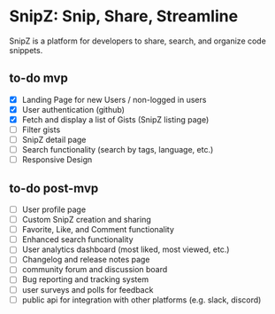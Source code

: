 # SnipZ: Snip, Share, Streamline

SnipZ is a platform for developers to share, search, and organize code snippets.

## to-do mvp

- [x] Landing Page for new Users / non-logged in users
- [x] User authentication (github)
- [x] Fetch and display a list of Gists (SnipZ listing page)
- [ ] Filter gists
- [ ] SnipZ detail page
- [ ] Search functionality (search by tags, language, etc.)
- [ ] Responsive Design

## to-do post-mvp

- [ ] User profile page
- [ ] Custom SnipZ creation and sharing
- [ ] Favorite, Like, and Comment functionality
- [ ] Enhanced search functionality
- [ ] User analytics dashboard (most liked, most viewed, etc.)
- [ ] Changelog and release notes page
- [ ] community forum and discussion board
- [ ] Bug reporting and tracking system
- [ ] user surveys and polls for feedback
- [ ] public api for integration with other platforms (e.g. slack, discord)
